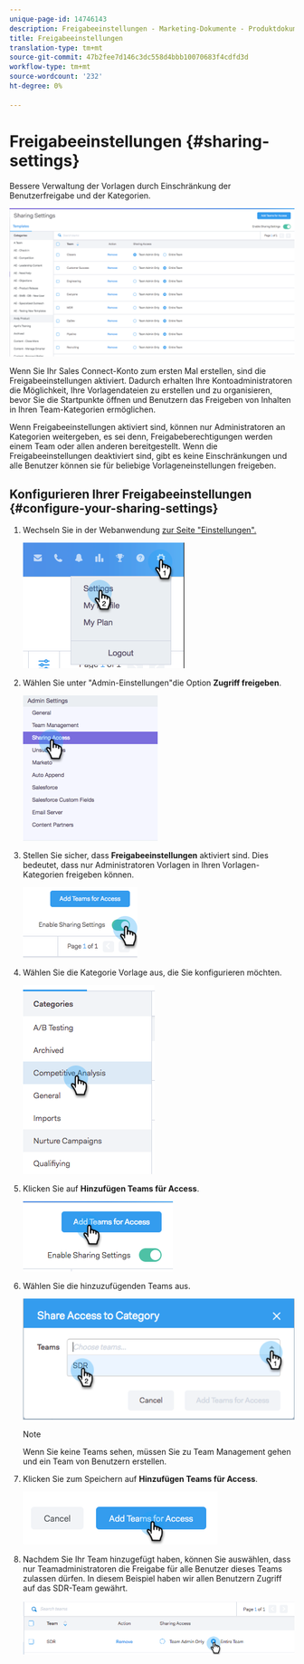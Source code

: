 ```yaml
---
unique-page-id: 14746143
description: Freigabeeinstellungen - Marketing-Dokumente - Produktdokumentation
title: Freigabeeinstellungen
translation-type: tm+mt
source-git-commit: 47b2fee7d146c3dc558d4bbb10070683f4cdfd3d
workflow-type: tm+mt
source-wordcount: '232'
ht-degree: 0%

---
```



# Freigabeeinstellungen {#sharing-settings}

Bessere Verwaltung der Vorlagen durch Einschränkung der Benutzerfreigabe und der Kategorien.

![](assets/main.png)

Wenn Sie Ihr Sales Connect-Konto zum ersten Mal erstellen, sind die Freigabeeinstellungen aktiviert. Dadurch erhalten Ihre Kontoadministratoren die Möglichkeit, Ihre Vorlagendateien zu erstellen und zu organisieren, bevor Sie die Startpunkte öffnen und Benutzern das Freigeben von Inhalten in Ihren Team-Kategorien ermöglichen.

Wenn Freigabeeinstellungen aktiviert sind, können nur Administratoren an Kategorien weitergeben, es sei denn, Freigabeberechtigungen werden einem Team oder allen anderen bereitgestellt. Wenn die Freigabeeinstellungen deaktiviert sind, gibt es keine Einschränkungen und alle Benutzer können sie für beliebige Vorlageneinstellungen freigeben.

## Konfigurieren Ihrer Freigabeeinstellungen {#configure-your-sharing-settings}

1. Wechseln Sie in der Webanwendung [zur Seite &quot;Einstellungen&quot;.](http://toutapp.com/login)

   ![](assets/one-2.png)

1. Wählen Sie unter &quot;Admin-Einstellungen&quot;die Option **Zugriff freigeben**.

   ![](assets/two-2.png)

1. Stellen Sie sicher, dass **Freigabeeinstellungen** aktiviert sind. Dies bedeutet, dass nur Administratoren Vorlagen in Ihren Vorlagen-Kategorien freigeben können.

   ![](assets/three-2.png)

1. Wählen Sie die Kategorie Vorlage aus, die Sie konfigurieren möchten.

   ![](assets/four-2.png)

1. Klicken Sie auf **Hinzufügen Teams für Access**.

   ![](assets/five-2.png)

1. Wählen Sie die hinzuzufügenden Teams aus.

   ![](assets/six-1.png)

   >[!NOTE]
   >
   >Wenn Sie keine Teams sehen, müssen Sie zu Team Management gehen und ein Team von Benutzern erstellen.

1. Klicken Sie zum Speichern auf **Hinzufügen Teams für Access**.

   ![](assets/seven-1.png)

1. Nachdem Sie Ihr Team hinzugefügt haben, können Sie auswählen, dass nur Teamadministratoren die Freigabe für alle Benutzer dieses Teams zulassen dürfen. In diesem Beispiel haben wir allen Benutzern Zugriff auf das SDR-Team gewährt.

   ![](assets/eight-1.png)

